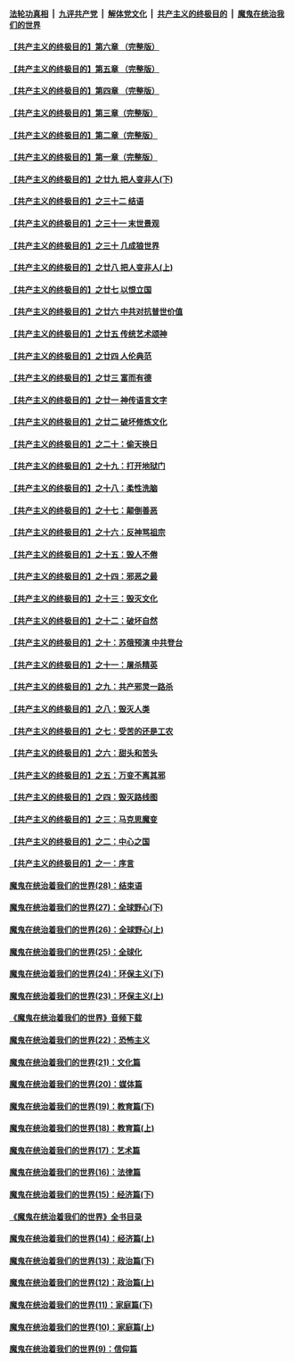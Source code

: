 ####  [法轮功真相](../../../../basic/blob/master/README.md?t=02060639) &nbsp;|&nbsp; [九评共产党](../../../../9ping.md/blob/master/README.md?t=02060639) &nbsp;|&nbsp; [解体党文化](../../../../jtdwh.md/blob/master/README.md?t=02060639)  &nbsp;|&nbsp; [共产主义的终极目的](../../../../gczydzjmd.md/blob/master/README.md?t=02060639) &nbsp;|&nbsp; [魔鬼在统治我们的世界](../../../../mgztzwmdsj.md/blob/master/README.md?t=02060639) 

#### [【共产主义的终极目的】第六章 （完整版）](../pages/nsc422/n11428913.md?t=02060639) 

#### [【共产主义的终极目的】第五章 （完整版）](../pages/nsc422/n11428912.md?t=02060639) 

#### [【共产主义的终极目的】第四章 （完整版）](../pages/nsc422/n11428907.md?t=02060639) 

#### [【共产主义的终极目的】第三章（完整版）](../pages/nsc422/n11428848.md?t=02060639) 

#### [【共产主义的终极目的】第二章（完整版）](../pages/nsc422/n11428831.md?t=02060639) 

#### [【共产主义的终极目的】第一章（完整版）](../pages/nsc422/n11417651.md?t=02060639) 

#### [【共产主义的终极目的】之廿九 把人变非人(下)](../pages/nsc422/n11344140.md?t=02060639) 

#### [【共产主义的终极目的】之三十二 结语](../pages/nsc422/n11360535.md?t=02060639) 

#### [【共产主义的终极目的】之三十一 末世景观](../pages/nsc422/n11351129.md?t=02060639) 

#### [【共产主义的终极目的】之三十 几成狼世界](../pages/nsc422/n11348280.md?t=02060639) 

#### [【共产主义的终极目的】之廿八 把人变非人(上)](../pages/nsc422/n11340492.md?t=02060639) 

#### [【共产主义的终极目的】之廿七 以恨立国](../pages/nsc422/n11336944.md?t=02060639) 

#### [【共产主义的终极目的】之廿六 中共对抗普世价值](../pages/nsc422/n11324785.md?t=02060639) 

#### [【共产主义的终极目的】之廿五 传统艺术颂神](../pages/nsc422/n11296396.md?t=02060639) 

#### [【共产主义的终极目的】之廿四 人伦典范](../pages/nsc422/n11296397.md?t=02060639) 

#### [【共产主义的终极目的】之廿三 富而有德](../pages/nsc422/n11283598.md?t=02060639) 

#### [【共产主义的终极目的】之廿一 神传语言文字](../pages/nsc422/n11263265.md?t=02060639) 

#### [【共产主义的终极目的】之廿二 破坏修炼文化](../pages/nsc422/n11245728.md?t=02060639) 

#### [【共产主义的终极目的】之二十：偷天换日](../pages/nsc422/n11238846.md?t=02060639) 

#### [【共产主义的终极目的】之十九：打开地狱门](../pages/nsc422/n11206376.md?t=02060639) 

#### [【共产主义的终极目的】之十八：柔性洗脑](../pages/nsc422/n11199994.md?t=02060639) 

#### [【共产主义的终极目的】之十七：颠倒善恶](../pages/nsc422/n11179782.md?t=02060639) 

#### [【共产主义的终极目的】之十六：反神骂祖宗](../pages/nsc422/n11166798.md?t=02060639) 

#### [【共产主义的终极目的】之十五：毁人不倦](../pages/nsc422/n11166792.md?t=02060639) 

#### [【共产主义的终极目的】之十四：邪恶之最](../pages/nsc422/n11150249.md?t=02060639) 

#### [【共产主义的终极目的】之十三：毁灭文化](../pages/nsc422/n11135227.md?t=02060639) 

#### [【共产主义的终极目的】之十二：破坏自然](../pages/nsc422/n11135214.md?t=02060639) 

#### [【共产主义的终极目的】之十：苏俄预演 中共登台](../pages/nsc422/n11118424.md?t=02060639) 

#### [【共产主义的终极目的】之十一：屠杀精英](../pages/nsc422/n11118442.md?t=02060639) 

#### [【共产主义的终极目的】之九：共产邪灵一路杀](../pages/nsc422/n11114139.md?t=02060639) 

#### [【共产主义的终极目的】之八：毁灭人类](../pages/nsc422/n11108503.md?t=02060639) 

#### [【共产主义的终极目的】之七：受苦的还是工农](../pages/nsc422/n11101809.md?t=02060639) 

#### [【共产主义的终极目的】之六：甜头和苦头](../pages/nsc422/n11096971.md?t=02060639) 

#### [【共产主义的终极目的】之五：万变不离其邪](../pages/nsc422/n11091285.md?t=02060639) 

#### [【共产主义的终极目的】之四：毁灭路线图](../pages/nsc422/n11086284.md?t=02060639) 

#### [【共产主义的终极目的】之三：马克思魔变](../pages/nsc422/n11061941.md?t=02060639) 

#### [【共产主义的终极目的】之二：中心之国](../pages/nsc422/n11047728.md?t=02060639) 

#### [【共产主义的终极目的】之一：序言](../pages/nsc422/n11086077.md?t=02060639) 

#### [魔鬼在统治着我们的世界(28)：结束语](../pages/nsc422/n10936246.md?t=02060639) 

#### [魔鬼在统治着我们的世界(27)：全球野心(下)](../pages/nsc422/n10928319.md?t=02060639) 

#### [魔鬼在统治着我们的世界(26)：全球野心(上)](../pages/nsc422/n10900318.md?t=02060639) 

#### [魔鬼在统治着我们的世界(25)：全球化](../pages/nsc422/n10788205.md?t=02060639) 

#### [魔鬼在统治着我们的世界(24)：环保主义(下)](../pages/nsc422/n10695307.md?t=02060639) 

#### [魔鬼在统治着我们的世界(23)：环保主义(上)](../pages/nsc422/n10688613.md?t=02060639) 

#### [《魔鬼在统治着我们的世界》音频下载](../pages/nsc422/n10635553.md?t=02060639) 

#### [魔鬼在统治着我们的世界(22)：恐怖主义](../pages/nsc422/n10614727.md?t=02060639) 

#### [魔鬼在统治着我们的世界(21)：文化篇](../pages/nsc422/n10597706.md?t=02060639) 

#### [魔鬼在统治着我们的世界(20)：媒体篇](../pages/nsc422/n10586579.md?t=02060639) 

#### [魔鬼在统治着我们的世界(19)：教育篇(下)](../pages/nsc422/n10564808.md?t=02060639) 

#### [魔鬼在统治着我们的世界(18)：教育篇(上)](../pages/nsc422/n10526970.md?t=02060639) 

#### [魔鬼在统治着我们的世界(17)：艺术篇](../pages/nsc422/n10499093.md?t=02060639) 

#### [魔鬼在统治着我们的世界(16)：法律篇](../pages/nsc422/n10485969.md?t=02060639) 

#### [魔鬼在统治着我们的世界(15)：经济篇(下)](../pages/nsc422/n10469975.md?t=02060639) 

#### [《魔鬼在统治着我们的世界》全书目录](../pages/nsc422/n10464261.md?t=02060639) 

#### [魔鬼在统治着我们的世界(14)：经济篇(上)](../pages/nsc422/n10457370.md?t=02060639) 

#### [魔鬼在统治着我们的世界(13)：政治篇(下)](../pages/nsc422/n10448270.md?t=02060639) 

#### [魔鬼在统治着我们的世界(12)：政治篇(上)](../pages/nsc422/n10444576.md?t=02060639) 

#### [魔鬼在统治着我们的世界(11)：家庭篇(下)](../pages/nsc422/n10440961.md?t=02060639) 

#### [魔鬼在统治着我们的世界(10)：家庭篇(上)](../pages/nsc422/n10435448.md?t=02060639) 

#### [魔鬼在统治着我们的世界(9)：信仰篇](../pages/nsc422/n10432159.md?t=02060639) 

